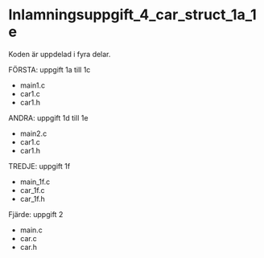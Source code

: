 # Inlamningsuppgift_4_car_struct_1a_1e

Koden är uppdelad i fyra delar.

FÖRSTA: uppgift 1a till 1c
- main1.c
- car1.c
- car1.h

ANDRA: uppgift 1d till 1e
- main2.c
- car1.c
- car1.h

TREDJE: uppgift 1f
- main_1f.c
- car_1f.c
- car_1f.h

Fjärde: uppgift 2
- main.c
- car.c
- car.h

